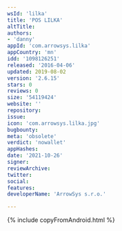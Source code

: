 ```yaml
---
wsId: 'lilka'
title: 'POS LILKA'
altTitle: 
authors:
- 'danny'
appId: 'com.arrowsys.lilka'
appCountry: 'mn'
idd: '1098126251'
released: '2016-04-06'
updated: 2019-08-02
version: '2.6.15'
stars: 0
reviews: 0
size: '54119424'
website: ''
repository: 
issue: 
icon: 'com.arrowsys.lilka.jpg'
bugbounty: 
meta: 'obsolete'
verdict: 'nowallet'
appHashes: 
date: '2021-10-26'
signer: 
reviewArchive: 
twitter: 
social: 
features: 
developerName: 'ArrowSys s.r.o.'

---
```


{% include copyFromAndroid.html %}
